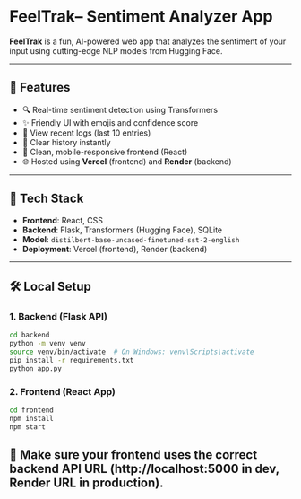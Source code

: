 # FeelTrak– Sentiment Analyzer App

**FeelTrak** is a fun, AI-powered web app that analyzes the sentiment of your input using cutting-edge NLP models from Hugging Face.

---

## 🚀 Features

- 🔍 Real-time sentiment detection using Transformers
- ✨ Friendly UI with emojis and confidence score
- 📜 View recent logs (last 10 entries)
- 🔁 Clear history instantly
- 🎨 Clean, mobile-responsive frontend (React)
- 🌐 Hosted using **Vercel** (frontend) and **Render** (backend)

---

## 🧰 Tech Stack

- **Frontend**: React, CSS
- **Backend**: Flask, Transformers (Hugging Face), SQLite
- **Model**: `distilbert-base-uncased-finetuned-sst-2-english`
- **Deployment**: Vercel (frontend), Render (backend)

---

## 🛠️ Local Setup

### 1. Backend (Flask API)

```bash
cd backend
python -m venv venv
source venv/bin/activate  # On Windows: venv\Scripts\activate
pip install -r requirements.txt
python app.py
```

### 2. Frontend (React App)
```bash
cd frontend
npm install
npm start
```
## 🔗 Make sure your frontend uses the correct backend API URL (http://localhost:5000 in dev, Render URL in production).

